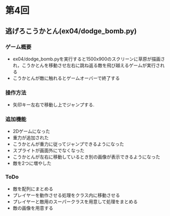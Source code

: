 # 第4回
## 逃げろこうかとん(ex04/dodge_bomb.py)
### ゲーム概要
- ex04/dodge_bomb.pyを実行すると1500x900のスクリーンに草原が描画され，こうかとんを移動させ左右に跳ね返る敵を飛び越えるゲームが実行される
- こうかとんが敵に触れるとゲームオーバーで終了する
### 操作方法
- 矢印キー左右で移動し上でジャンプする.
### 追加機能
- 2Dゲームになった
- 重力が追加された
- こうかとんが重力に従ってジャンプできるようになった
- スプライトが画面外にでなくなった
- こうかとんが左右に移動しているとき別の画像が表示できるようになった
- 敵を2つに増やした
### ToDo
- 敵を配列にまとめる
- プレイヤーを動作させる処理をクラス内に移動させる
- プレイヤーと敵用のスーパークラスを用意して処理をまとめる
- 敵の画像を用意する
